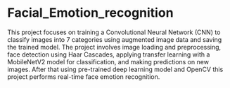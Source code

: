 # Facial_Emotion_recognition

This project focuses on training a Convolutional Neural Network (CNN) to classify images into 7 categories using augmented image data and saving the trained model.
The project involves image loading and preprocessing, face detection using Haar Cascades, applying transfer learning with a MobileNetV2 model for classification, 
and making predictions on new images.
After that using pre-trained deep learning model and OpenCV this project performs real-time face emotion recognition.
